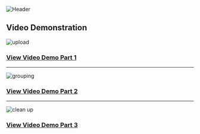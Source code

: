 ![Header](https://user-images.githubusercontent.com/59034949/211350797-a015dd92-5b7f-4ddd-9ab8-2663b5e8c2e9.jpg)

<h2>Video Demonstration</h2>

![upload](https://user-images.githubusercontent.com/59034949/211351962-1535da9e-1400-4bb8-9909-3f885a182028.jpg)


### [ View Video Demo Part 1](https://www.youtube.com)
<hr>


![grouping](https://user-images.githubusercontent.com/59034949/211352114-c61865fe-6d51-43e3-9809-2fe8a527e196.jpg)


### [ View Video Demo Part 2](https://www.youtube.com)
<hr>

![clean up](https://user-images.githubusercontent.com/59034949/211351471-58bd13bc-f87c-4de3-b70a-b44ee9ceac05.jpg)


### [ View Video Demo Part 3](https://www.youtube.com)
